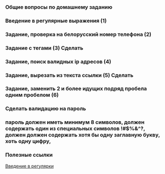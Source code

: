 ### Общие вопросы по домашнему заданию
### Введение в регулярные выражения (1)
### Задание, проверка на белорусский номер телефона (2)
### Задание с тегами (3) Сделать
### Задание, поиск валидных ip адресов (4)
### Задание, вырезать из текста ссылки (5) Сделать
### Задание, заменить 2 и более идущих подряд пробела одним пробелом (6)

### Сделать валидацию на пароль
### пароль должен иметь минимум 8 символов, должен содержать один из специальных символов !#$%&^?, должен должен содержать хотя бы одну заглавную букву, хоть одну цифру,
### Полезные ссылки
[Введение в регулярки](https://habr.com/ru/company/otus/blog/484048/)
